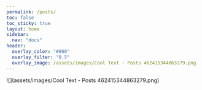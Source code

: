 ```yaml
---
permalink: /posts/
toc: false
toc_sticky: true
layout: home
sidebar:
  nav: "docs"
header:
  overlay_color: "#000"
  overlay_filter: "0.5"
  overlay_image: /assets/images/Cool Text - Posts 462415344863279.png
---
```

![](assets/images/Cool Text - Posts 462415344863279.png)
